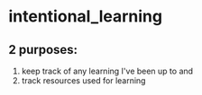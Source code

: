 intentional_learning
====================

## 2 purposes:
  1. keep track of any learning I've been up to and
  2. track resources used for learning
